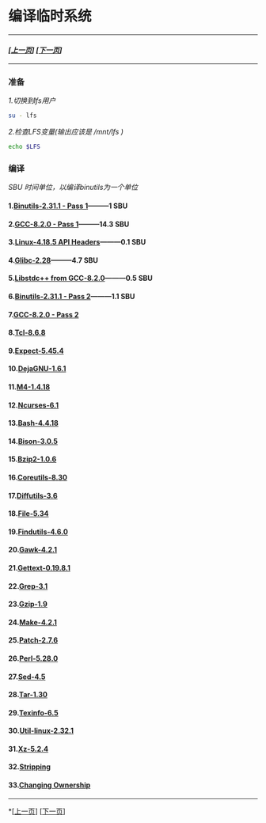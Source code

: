 # 编译临时系统
------------------------------------------------
#### *[[上一页](001-prepare-host-system.md)] [[下一页](003-build-lfs-system.md)]*
------------------------------------------------
### 准备
*1.切换到lfs用户*
```bash
su - lfs
```
*2.检查LFS变量(输出应该是 /mnt/lfs )*
```bash
echo $LFS
```
### 编译
*SBU 时间单位，以编译binutils为一个单位*
#### 1.[Binutils-2.31.1 - Pass 1](tmp-system/001-binutils-pass1.md)———1 SBU
#### 2.[GCC-8.2.0 - Pass 1](tmp-system/002-gcc-pass1.md)———14.3 SBU
#### 3.[Linux-4.18.5 API Headers](tmp-system/003-linux-header.md)———0.1 SBU
#### 4.[Glibc-2.28](tmp-system/004-glibc.md)———4.7 SBU
#### 5.[Libstdc++ from GCC-8.2.0](tmp-system/005-libstdc++.md)———0.5 SBU
#### 6.[Binutils-2.31.1 - Pass 2](tmp-system/006-binutils-paas2.md)———1.1 SBU
#### 7.[GCC-8.2.0 - Pass 2](tmp-system/007-gcc-pass2.md)
#### 8.[Tcl-8.6.8](tmp-system/008-tcl.md)
#### 9.[Expect-5.45.4](tmp-system/009-expect.md)
#### 10.[DejaGNU-1.6.1](tmp-system/010-dejagnu.md)
#### 11.[M4-1.4.18](tmp-system/011-m4.md)
#### 12.[Ncurses-6.1](tmp-system/012-ncurses.md)
#### 13.[Bash-4.4.18](tmp-system/013-bash.md)
#### 14.[Bison-3.0.5](tmp-system/014-bison.md)
#### 15.[Bzip2-1.0.6](tmp-system/015-bzip.md)
#### 16.[Coreutils-8.30](tmp-system/016-coreutils.md)
#### 17.[Diffutils-3.6](tmp-system/017-diffutils.md)
#### 18.[File-5.34](tmp-system/018-file.md)
#### 19.[Findutils-4.6.0](tmp-system/019-findutils.md)
#### 20.[Gawk-4.2.1](tmp-system/020-gawk.md)
#### 21.[Gettext-0.19.8.1](tmp-system/021-gettext.md)
#### 22.[Grep-3.1](tmp-system/022-grep.md)
#### 23.[Gzip-1.9](tmp-system/023-gzip.md)
#### 24.[Make-4.2.1](tmp-system/024-make.md)
#### 25.[Patch-2.7.6](tmp-system/025-patch.md)
#### 26.[Perl-5.28.0](tmp-system/026-perl.md)
#### 27.[Sed-4.5](tmp-system/027-sed.md)
#### 28.[Tar-1.30](tmp-system/028-tar.md)
#### 29.[Texinfo-6.5](tmp-system/029-texinfo.md)
#### 30.[Util-linux-2.32.1](tmp-system/030-util.md)
#### 31.[Xz-5.2.4](tmp-system/031-xz.com)
#### 32.[Stripping](tmp-system/032-stripping.md)
#### 33.[Changing Ownership](tmp-system/033-change-ownership.md)
------------------------------------------------
*[[上一页](001-prepare-host-system.md)]  [[下一页](003-build_lfs-system.md)]
